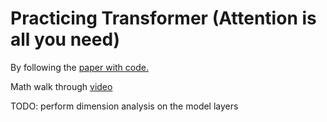 # Practicing Transformer (Attention is all you need)

By following the [paper with code.](https://nlp.seas.harvard.edu/2018/04/03/attention.html)

Math walk through [video](https://www.youtube.com/watch?v=RAexWtc3eR8&t=4s)

TODO: perform dimension analysis on the model layers